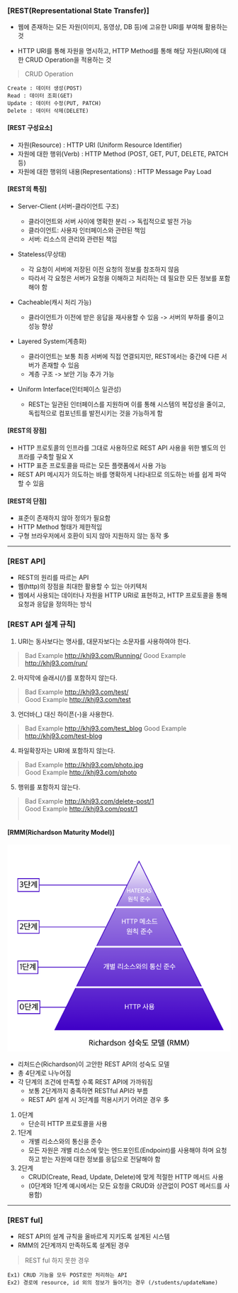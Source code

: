 ### [REST(Representational State Transfer)]

- 웹에 존재하는 모든 자원(이미지, 동영상, DB 등)에 고유한 URI를 부여해 활용하는 것

- HTTP URI를 통해 자원을 명시하고, HTTP Method를 통해 해당 자원(URI)에 대한 CRUD Operation을 적용하는 것

> CRUD Operation

    Create : 데이터 생성(POST)
    Read : 데이터 조회(GET)
    Update : 데이터 수정(PUT, PATCH)
    Delete : 데이터 삭제(DELETE)

#### [REST 구성요소]

- 자원(Resource) : HTTP URI (Uniform Resource Identifier)
- 자원에 대한 행위(Verb) : HTTP Method (POST, GET, PUT, DELETE, PATCH 등)
- 자원에 대한 행위의 내용(Representations) : HTTP Message Pay Load

#### [REST의 특징]

- Server-Client (서버-클라이언트 구조)

  - 클라이언트와 서버 사이에 명확한 분리 -> 독립적으로 발전 가능
  - 클라이언트: 사용자 인터페이스와 관련된 책임
  - 서버: 리소스의 관리와 관련된 책임

- Stateless(무상태)

  - 각 요청이 서버에 저장된 이전 요청의 정보를 참조하지 않음
  - 따라서 각 요청은 서버가 요청을 이해하고 처리하는 데 필요한 모든 정보를 포함해야 함

- Cacheable(캐시 처리 가능)

  - 클라이언트가 이전에 받은 응답을 재사용할 수 있음 -> 서버의 부하를 줄이고 성능 향상

- Layered System(계층화)

  - 클라이언트는 보통 최종 서버에 직접 연결되지만, REST에서는 중간에 다른 서버가 존재할 수 있음
  - 계층 구조 -> 보안 기능 추가 가능

- Uniform Interface(인터페이스 일관성)
  - REST는 일관된 인터페이스를 지원하며 이를 통해 시스템의 복잡성을 줄이고, 독립적으로 컴포넌트를 발전시키는 것을 가능하게 함

#### [REST의 장점]

- HTTP 프로토콜의 인프라를 그대로 사용하므로 REST API 사용을 위한 별도의 인프라를 구축할 필요 X
- HTTP 표준 프로토콜을 따르는 모든 플랫폼에서 사용 가능
- REST API 메시지가 의도하는 바를 명확하게 나타내므로 의도하는 바를 쉽게 파악할 수 있음

#### [REST의 단점]

- 표준이 존재하지 않아 정의가 필요함
- HTTP Method 형태가 제한적임
- 구형 브라우저에서 호환이 되지 않아 지원하지 않는 동작 多

---

### [REST API]

- REST의 원리를 따르는 API
- 웹(http)의 장점을 최대한 활용할 수 있는 아키텍처
- 웹에서 사용되는 데이터나 자원을 HTTP URI로 표현하고, HTTP 프로토콜을 통해 요청과 응답을 정의하는 방식

### [REST API 설계 규칙]

1. URI는 동사보다는 명사를, 대문자보다는 소문자를 사용하여야 한다.

> Bad Example http://khj93.com/Running/
> Good Example http://khj93.com/run/

2. 마지막에 슬래시(/)를 포함하지 않는다.

> Bad Example http://khj93.com/test/  
>  Good Example http://khj93.com/test

3. 언더바(\_) 대신 하이픈(-)을 사용한다.

> Bad Example http://khj93.com/test_blog
> Good Example http://khj93.com/test-blog

4. 파일확장자는 URI에 포함하지 않는다.

> Bad Example http://khj93.com/photo.jpg  
>  Good Example http://khj93.com/photo

5. 행위를 포함하지 않는다.

> Bad Example http://khj93.com/delete-post/1  
>  Good Example http://khj93.com/post/1  
> <br/>

#### [RMM(Richardson Maturity Model)]

![Alt text](image-7.png)

- 리처드슨(Richardson)이 고안한 REST API의 성숙도 모델
- 총 4단계로 나누어짐
- 각 단계의 조건에 만족할 수록 REST API에 가까워짐
  - 보통 2단계까지 충족하면 RESTful API라 부름
  - REST API 설계 시 3단계를 적용시키기 어려운 경우 多

1. 0단계
   - 단순히 HTTP 프로토콜을 사용
2. 1단계
   - 개별 리소스와의 통신을 준수
   - 모든 자원은 개별 리소스에 맞는 엔드포인트(Endpoint)를 사용해야 하며 요청하고 받는 자원에 대한 정보를 응답으로 전달해야 함
3. 2단계
   - CRUD(Create, Read, Update, Delete)에 맞게 적절한 HTTP 메서드 사용
   - (0단계와 1단계 예시에서는 모든 요청을 CRUD와 상관없이 POST 메서드를 사용함)

---

### [REST ful]

- REST API의 설계 규칙을 올바르게 지키도록 설계된 시스템
- RMM의 2단계까지 만족하도록 설계된 경우

> REST ful 하지 못한 경우

    Ex1) CRUD 기능을 모두 POST로만 처리하는 API
    Ex2) 경로에 resource, id 외의 정보가 들어가는 경우 (/students/updateName)
